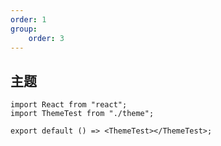 ```yaml
---
order: 1
group:
    order: 3
---
```


## 主题

```tsx | inline
import React from "react";
import ThemeTest from "./theme";

export default () => <ThemeTest></ThemeTest>;
```
